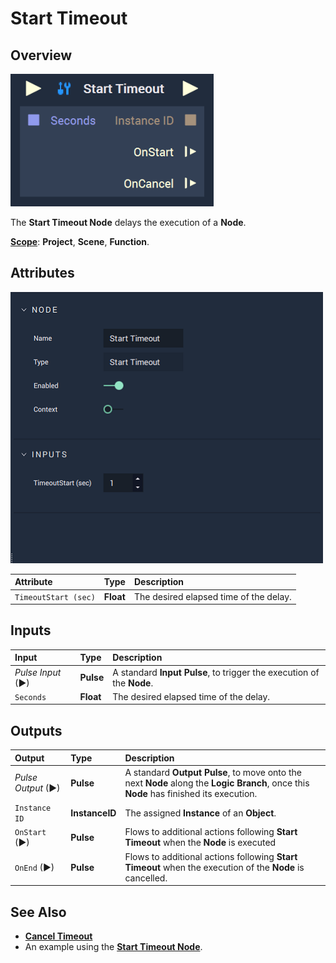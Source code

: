 # Start Timeout

## Overview

![The Start Timeout Node.](../../../.gitbook/assets/starttimeoutupdatedimage.png)

The **Start Timeout Node** delays the execution of a **Node**.

[**Scope**](../../overview.md#scopes): **Project**, **Scene**, **Function**.

## Attributes

![The Start Timeout Node Attributes.](../../../.gitbook/assets/node-start-timeout2-attr.png)

| Attribute | Type | Description |
| :--- | :--- | :--- |
| `TimeoutStart (sec)` | **Float** | The desired elapsed time of the delay. |

## Inputs

| Input | Type | Description |
| :--- | :--- | :--- |
| _Pulse Input_ \(►\) | **Pulse** | A standard **Input Pulse**, to trigger the execution of the **Node**. |
| `Seconds` | **Float** | The desired elapsed time of the delay. |

## Outputs

| Output | Type | Description |
| :--- | :--- | :--- |
| _Pulse Output_ \(►\) | **Pulse** | A standard **Output Pulse**, to move onto the next **Node** along the **Logic Branch**, once this **Node** has finished its execution. |
| `Instance ID` | **InstanceID** | The assigned **Instance** of an **Object**. |
| `OnStart` \(►\) | **Pulse** | Flows to additional actions following **Start Timeout** when the **Node** is executed |
| `OnEnd` \(►\) | **Pulse** | Flows to additional actions following **Start Timeout** when the execution of the **Node** is cancelled. |

## See Also

* [**Cancel Timeout**](canceltimeout.md)
* An example using the [**Start Timeout Node**](https://docs.incari.com/incari-studio/toolbox/flow-control/sequential#execution-order).

